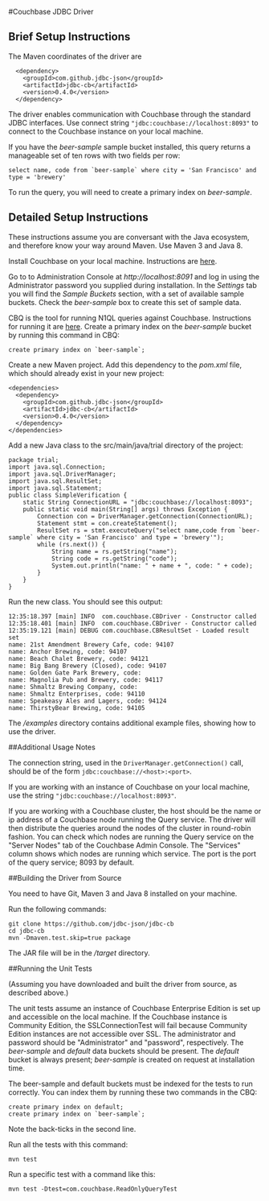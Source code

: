 #Couchbase JDBC Driver

## Brief Setup Instructions

The Maven coordinates of the driver are 

      <dependency>
        <groupId>com.github.jdbc-json</groupId>
        <artifactId>jdbc-cb</artifactId>
        <version>0.4.0</version>
      </dependency>

The driver enables communication with Couchbase through the standard JDBC interfaces. Use connect string `"jdbc:couchbase://localhost:8093"` to connect to the Couchbase instance on your local machine.

If you have the *beer-sample* sample bucket installed, this query returns a manageable set of ten rows with two fields per row:

    select name, code from `beer-sample` where city = 'San Francisco' and type = 'brewery'

To run the query, you will need to create a primary index on *beer-sample*.

## Detailed Setup Instructions

These instructions assume you are conversant with the Java ecosystem, and therefore
know your way around Maven. Use Maven 3 and Java 8. 

Install Couchbase on your local machine. Instructions are [here](http://developer.couchbase.com/documentation/server/4.1/getting-started/installing.html).

Go to to Administration Console at *http://localhost:8091* and log in using the Administrator password you supplied during installation. In the *Settings* tab you will find the *Sample Buckets* section, with a set of available sample buckets. Check the *beer-sample* box to create this set of sample data.

CBQ is the tool for running N1QL queries against Couchbase. Instructions for running it are [here](http://developer.couchbase.com/documentation/server/4.1/n1ql/n1ql-intro/cbq.html). Create a primary index on the *beer-sample* bucket by running this command in CBQ:

    create primary index on `beer-sample`;
    
Create a new Maven project. Add this dependency to the *pom.xml* file, which should already exist in your new project:

    <dependencies>
      <dependency>
        <groupId>com.github.jdbc-json</groupId>
        <artifactId>jdbc-cb</artifactId>
        <version>0.4.0</version>
      </dependency>
    </dependencies>
    
Add a new Java class to the src/main/java/trial directory of the project:

    package trial;
    import java.sql.Connection;
    import java.sql.DriverManager;
    import java.sql.ResultSet;
    import java.sql.Statement;
    public class SimpleVerification {
        static String ConnectionURL = "jdbc:couchbase://localhost:8093";
        public static void main(String[] args) throws Exception {
            Connection con = DriverManager.getConnection(ConnectionURL);
            Statement stmt = con.createStatement();
            ResultSet rs = stmt.executeQuery("select name,code from `beer-sample` where city = 'San Francisco' and type = 'brewery'");
            while (rs.next()) {
                String name = rs.getString("name");
                String code = rs.getString("code");
                System.out.println("name: " + name + ", code: " + code);
            }
        }
    }

Run the new class. You should see this output:

    12:35:18.397 [main] INFO  com.couchbase.CBDriver - Constructor called
    12:35:18.401 [main] INFO  com.couchbase.CBDriver - Constructor called
    12:35:19.121 [main] DEBUG com.couchbase.CBResultSet - Loaded result set
    name: 21st Amendment Brewery Cafe, code: 94107
    name: Anchor Brewing, code: 94107
    name: Beach Chalet Brewery, code: 94121
    name: Big Bang Brewery (Closed), code: 94107
    name: Golden Gate Park Brewery, code: 
    name: Magnolia Pub and Brewery, code: 94117
    name: Shmaltz Brewing Company, code: 
    name: Shmaltz Enterprises, code: 94110
    name: Speakeasy Ales and Lagers, code: 94124
    name: ThirstyBear Brewing, code: 94105
    
The */examples* directory contains additional example files, showing how to use the driver.

##Additional Usage Notes

The connection string, used in the `DriverManager.getConnection()` call, should be of the form  `jdbc:couchbase://<host>:<port>`.

If you are working with an instance of Couchbase on your local machine, use the string `"jdbc:couchbase://localhost:8093"`. 

If you are working with a Couchbase cluster, the host should be the name or ip address of a Couchbase node running the Query service.
The driver will then distribute the queries around the nodes of the cluster in round-robin fashion. You can check which nodes are
running the Query service on the "Server Nodes" tab of the Couchbase Admin Console. The "Services" column shows which nodes are
running which service. The port is the port of the query service; 8093 by default.

##Building the Driver from Source

You need to have Git, Maven 3 and Java 8 installed on your machine.

Run the following commands:

    git clone https://github.com/jdbc-json/jdbc-cb
    cd jdbc-cb
    mvn -Dmaven.test.skip=true package

The JAR file will be in the */target* directory.

##Running the Unit Tests

(Assuming you have downloaded and built the driver from source, as described above.)

The unit tests assume an instance of Couchbase Enterprise Edition is set up and accessible on
the local machine. If the Couchbase instance is Community Edition, the SSLConnectionTest will fail because
Community Edition instances are not accessible over SSL. 
The administrator and password should be "Administrator" and "password",
respectively. The *beer-sample* and *default* data buckets
should be present. The *default* bucket is always present; *beer-sample* is created on request at installation time.

The beer-sample and default buckets must be indexed for the tests to run correctly.
You can index them by running these two commands in the CBQ:

    create primary index on default;
    create primary index on `beer-sample`;
    
Note the back-ticks in the second line.

Run all the tests with this command:

    mvn test

Run a specific test with a command like this:

    mvn test -Dtest=com.couchbase.ReadOnlyQueryTest
